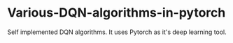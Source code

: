 # Various-DQN-algorithms-in-pytorch
Self implemented DQN algorithms. It uses Pytorch as it's deep learning tool. 
